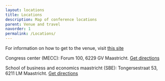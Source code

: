 ```yaml
---
layout: locations
title: Locations
description: Map of conference locations
parent: Venue and travel
navorder: 1
permalink: /Locations/
---
```



For information on how to get to the venue, visit [this site](/Maastricht)


Congress center (MECC): Forum 100, 6229 GV Maastricht. [Get directions](https://www.google.com/maps/dir//Forum+100,+6231+SB+Maastricht/@50.8378029,5.7106924,17z)

School of business and economics maastricht (SBE): Tongersestraat 53, 6211 LM Maastricht. [Get directions](https://www.google.com/maps/dir//School+of+Business+and+Economics,+Tongersestraat+53,+6211+LM+Maastricht/@50.8449563,5.602418,12z)


